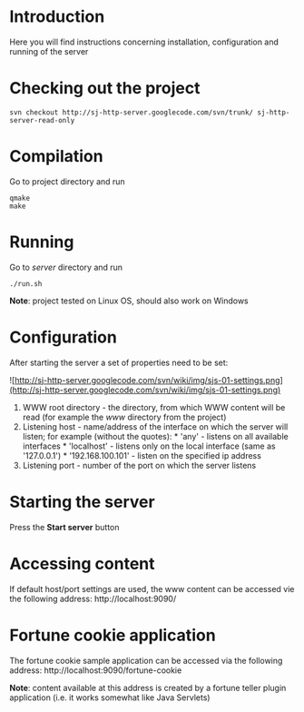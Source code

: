 # Introduction #

Here you will find instructions concerning installation, configuration and running of the server


# Checking out the project #

```
svn checkout http://sj-http-server.googlecode.com/svn/trunk/ sj-http-server-read-only
```

# Compilation #
Go to project directory and run
```
qmake
make
```

# Running #
Go to _server_ directory and run
```
./run.sh
```

**Note**: project tested on Linux OS, should also work on Windows


# Configuration #

After starting the server a set of properties need to be set:

![http://sj-http-server.googlecode.com/svn/wiki/img/sjs-01-settings.png](http://sj-http-server.googlecode.com/svn/wiki/img/sjs-01-settings.png)

  1. WWW root directory - the directory, from which WWW content will be read (for example the _www_ directory from the project)
  1. Listening host - name/address of the interface on which the server will listen; for example (without the quotes):
    * 'any' - listens on all available interfaces
    * 'localhost' - listens only on the local interface (same as '127.0.0.1')
    * '192.168.100.101' - listen on the specified ip address
  1. Listening port - number of the port on which the server listens

# Starting the server #
Press the **Start server** button

# Accessing content #
If default host/port settings are used, the www content can be accessed vie the following address: http://localhost:9090/


# Fortune cookie application #
The fortune cookie sample application can be accessed via the following address:
http://localhost:9090/fortune-cookie

**Note**: content available at this address is created by a fortune teller plugin application (i.e. it works somewhat like Java Servlets)